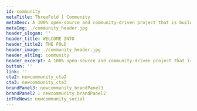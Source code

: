 ```yaml
---
id: community
metaTitle: ThreeFold | Community
metaDesc: A 100% open-source and community-driven project that is building the critical infrastructure for a decentralized world. Anyone can contribute to ThreeFold. And there are many ways to get involved.
metaImg: ./community_header.jpg
header_slogan: ''
header_title: WELCOME INTO
header_title2: THE FOLD
header_image: ./community_header.jpg
header_altImg: community
header_excerpt: A 100% open-source and community-driven project that is building the critical infrastructure for a decentralized world. Anyone can contribute to ThreeFold. And there are many ways to get involved.
button: ''
link: ''
cta2: newcommunity_cta2
cta3: newcommunity_cta3
brandPanel3: newcommunity_brandPanel3
brandPanel2 : newcommunity_brandPanel2
inTheNews: newcommunity_social
---
```

